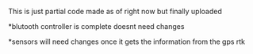 This is just partial code made as of right now but finally uploaded 

*blutooth controller is complete doesnt need changes

*sensors will need changes once it gets the information from the gps rtk
